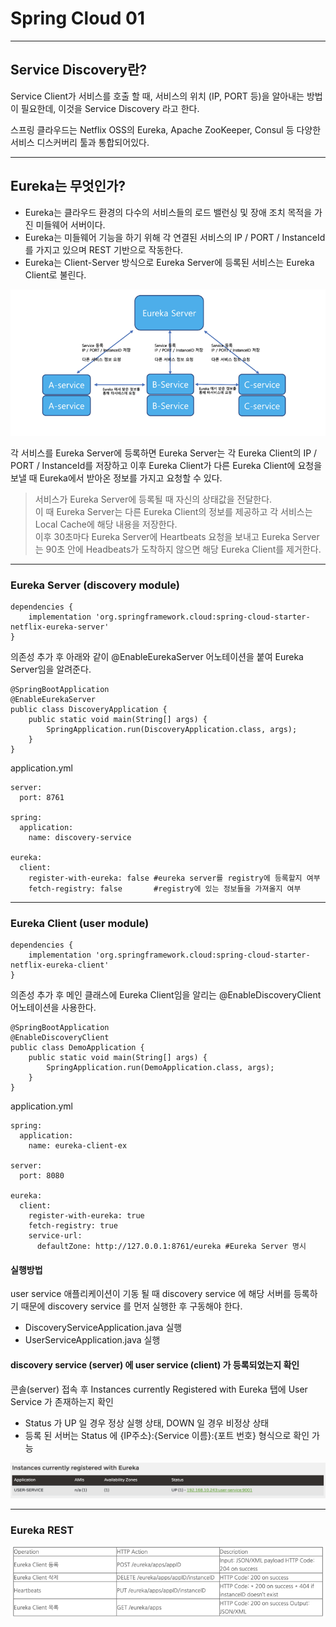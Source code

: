 # Spring Cloud 01

---

## Service Discovery란?

Service Client가 서비스를 호출 할 때, 서비스의 위치 (IP, PORT 등)을 알아내는 방법이 필요한데,
이것을 Service Discovery 라고 한다.

스프링 클라우드는 Netflix OSS의 Eureka, Apache ZooKeeper, Consul 등 다양한 서비스 디스커버리 툴과 통합되어있다.

---

## Eureka는 무엇인가?

- Eureka는 클라우드 환경의 다수의 서비스들의 로드 밸런싱 및 장애 조치 목적을 가진 미들웨어 서버이다.
- Eureka는 미들웨어 기능을 하기 위해 각 연결된 서비스의 IP / PORT / InstanceId를 가지고 있으며 REST 기반으로 작동한다.
- Eureka는 Client-Server 방식으로 Eureka Server에 등록된 서비스는 Eureka Client로 불린다.

![img.png](discovery/img.png)

각 서비스를 Eureka Server에 등록하면 Eureka Server는 각 Eureka Client의 IP / PORT / InstanceId를 저장하고 
이후 Eureka Client가 다른 Eureka Client에 요청을 보낼 때 Eureka에서 받아온 정보를 가지고 요청할 수 있다.

> 서비스가 Eureka Server에 등록될 때 자신의 상태값을 전달한다.\
> 이 때 Eureka Server는 다른 Eureka Client의 정보를 제공하고 각 서비스는 Local Cache에 해당 내용을 저장한다.\
> 이후 30초마다 Eureka Server에 Heartbeats 요청을 보내고 Eureka Server는 90초 안에 Headbeats가 도착하지 않으면
> 해당 Eureka Client를 제거한다.

---

### Eureka Server (discovery module)

```
dependencies {
    implementation 'org.springframework.cloud:spring-cloud-starter-netflix-eureka-server'
}
```

의존성 추가 후 아래와 같이 @EnableEurekaServer 어노테이션을 붙여 Eureka Server임을 알려준다.

```
@SpringBootApplication
@EnableEurekaServer
public class DiscoveryApplication {
    public static void main(String[] args) {
        SpringApplication.run(DiscoveryApplication.class, args);
    }
}
```

application.yml
```
server:
  port: 8761

spring:
  application:
    name: discovery-service

eureka:
  client:
    register-with-eureka: false #eureka server를 registry에 등록할지 여부
    fetch-registry: false       #registry에 있는 정보들을 가져올지 여부
```
---
### Eureka Client (user module)

```
dependencies {
    implementation 'org.springframework.cloud:spring-cloud-starter-netflix-eureka-client'
}
```

의존성 추가 후 메인 클래스에 Eureka Client임을 알리는 @EnableDiscoveryClient 어노테이션을 사용한다.

```
@SpringBootApplication
@EnableDiscoveryClient
public class DemoApplication {
    public static void main(String[] args) {
        SpringApplication.run(DemoApplication.class, args);
    }
}
```

application.yml
```
spring:
  application:
    name: eureka-client-ex

server:
  port: 8080

eureka:
  client:
    register-with-eureka: true
    fetch-registry: true
    service-url:
      defaultZone: http://127.0.0.1:8761/eureka #Eureka Server 명시
```

#### 실행방법

user service 애플리케이션이 기동 될 때 discovery service 에 해당 서버를 등록하기 때문에 discovery service 를 먼저 실행한 후 구동해야 한다.

- DiscoveryServiceApplication.java 실행
- UserServiceApplication.java 실행

#### discovery service (server) 에 user service (client) 가 등록되었는지 확인

콘솔(server) 접속 후 Instances currently Registered with Eureka 탭에 User Service 가 존재하는지 확인

- Status 가 UP 일 경우 정상 실행 상태, DOWN 일 경우 비정상 상태
- 등록 된 서버는 Status 에 {IP주소}:{Service 이름}:{포트 번호} 형식으로 확인 가능

![img.png](img.png)

---
### Eureka REST

![img_1.png](discovery/img_1.png)


